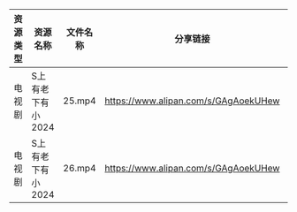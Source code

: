 | 资源类型 | 资源名称        | 文件名称   | 分享链接                                 | 更新时间                |
| ---- | ----------- | ------ | ------------------------------------ | ------------------- |
| 电视剧  | S上有老下有小2024 | 25.mp4 | https://www.alipan.com/s/GAgAoekUHew | 2024-07-12 00:07:19 |
| 电视剧  | S上有老下有小2024 | 26.mp4 | https://www.alipan.com/s/GAgAoekUHew | 2024-07-12 00:07:19 |
